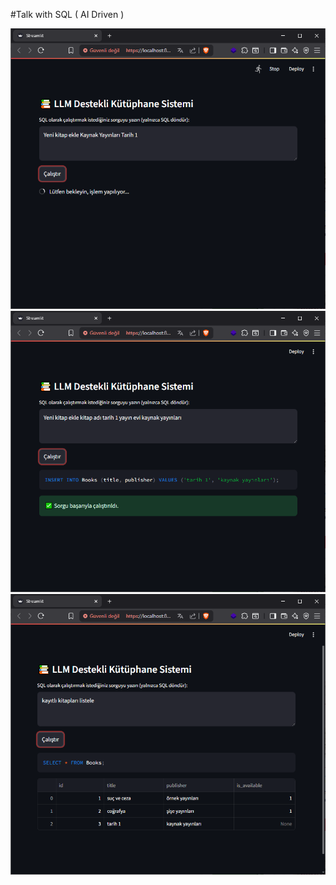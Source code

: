 #Talk with SQL ( AI Driven )

<img src="https://github.com/aerdogan/TalkWithSQL/blob/main/screens/1.png">

<img src="https://github.com/aerdogan/TalkWithSQL/blob/main/screens/2.png">

<img src="https://github.com/aerdogan/TalkWithSQL/blob/main/screens/3.png">
